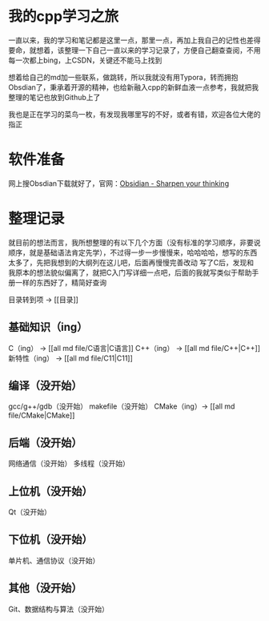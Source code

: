 # 我的cpp学习之旅

一直以来，我的学习和笔记都是这里一点，那里一点，再加上我自己的记性也差得要命，就想着，该整理一下自己一直以来的学习记录了，方便自己翻查查阅，不用每一次都上bing，上CSDN，关键还不能马上找到

想着给自己的md加一些联系，做跳转，所以我就没有用Typora，转而拥抱Obsdian了，秉承着开源的精神，也给新融入cpp的新鲜血液一点参考，我就把我整理的笔记也放到Github上了

我也是正在学习的菜鸟一枚，有发现我哪里写的不好，或者有错，欢迎各位大佬的指正

# 软件准备

网上搜Obsdian下载就好了，官网：[Obsidian - Sharpen your thinking](https://obsidian.md/)

# 整理记录

就目前的想法而言，我所想整理的有以下几个方面（没有标准的学习顺序，非要说顺序，就是基础语法肯定先学），不过得一步一步慢慢来，哈哈哈哈，想写的东西太多了，先把我想到的大纲列在这儿吧，后面再慢慢完善改动
写了C后，发现和我原本的想法貌似偏离了，就把C入门写详细一点吧，后面的我就写类似于帮助手册一样的东西好了，精简好查询

目录转到项 -> [[目录]]

## 基础知识（ing）

C（ing） -> [[all md file/C语言|C语言]]
C++（ing） -> [[all md file/C++|C++]]
新特性（ing） -> [[all md file/C11|C11]]

## 编译（没开始）

gcc/g++/gdb（没开始）
makefile（没开始）
CMake（ing）-> [[all md file/CMake|CMake]]

## 后端（没开始）

网络通信（没开始）
多线程（没开始）

## 上位机（没开始）

Qt（没开始）

## 下位机（没开始）

单片机、通信协议（没开始）

## 其他（没开始）

Git、数据结构与算法（没开始）
